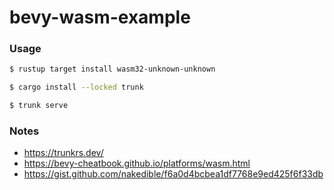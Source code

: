 # bevy-wasm-example

### Usage

```bash
$ rustup target install wasm32-unknown-unknown

$ cargo install --locked trunk

$ trunk serve
```

### Notes

- https://trunkrs.dev/
- https://bevy-cheatbook.github.io/platforms/wasm.html
- https://gist.github.com/nakedible/f6a0d4bcbea1df7768e9ed425f6f33db